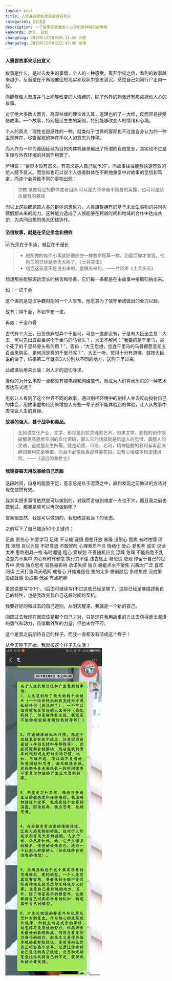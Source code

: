 ```yaml
---
layout: post
title: 人依靠诗歌和故事活得有意义
categories: [启发]
description: 一个故事能够激发人心灵的某种特别的事物
keywords: 故事, 启发
changelog: 2019年12月8日20:31:50 创建
changelog: 2019年12月8日22:43:00 结束
---
```


#### 人需要故事来活出意义

故事是什么，是过去发生的事情，个人的一种感受，离开学校之后，看到的故事越来越少，反而是在不断地催促的现实和现状中意志消沉，感觉自己如同行尸走肉一般。

而能够催人奋进并马上能够改变的人情绪的，除了外界的刺激还有那些撼动人心的故事。

对于绝大多数人而言，高深枯燥的理论难入耳，道理也听了一大堆，反而容易接受些故事，一个故事，特别是活生生的案例，特别能够改变人的情绪和心境。

个人的观点：理性也是感性的一种，就类似于世界的客观也不过是自身认为的一种主观存在，尽管客观的存在不以人的意志为转移。

而人作为一种为基因延续为目的肉体机器发展出了所谓的自由意志，其实也不过是生理与外界环境的共同作用罢了。

萨特说：“世界本没有意义，有意义是人自己赋予的”。而故事往往能够快速有效的给人赋予意义。而信仰也可以说个人或者群体在不断地重复中对故事的坚信和笃定。而这个会导致不同的事物出现：

> 宗教
> 某些特定的群体或者组织
> 可以是为革命奋不顾身的英雄，也可以是烧杀屠戮的暴政

而以上这些都源自人类的群体的想象力，人类族群拥有的基于未发生事物的共同构建假想未来的能力。这种能力造成了人族能够在跨越时间和地域的合作中达成共识，为共同设想的伟大团结协作。

#### 坚信故事，就是在坚定信念和榜样
![光荣在于平淡，艰巨在于漫长](https://timgsa.baidu.com/timg?image&quality=80&size=b9999_10000&sec=1575820025573&di=d26b574f0889704d0d4529a83f70b50f&imgtype=0&src=http%3A%2F%2Fr.sinaimg.cn%2Flarge%2Ftc%2Fimage_uczzd_cn%2F5ca4f269b8f981870742fa837e89b127.jpg)

>- 他所做的每件小事就好像抓住一棵救命稻草一样，到最后你才发现，他抱住的已经是参天大树了。《士兵突击》
> - 信念这玩意不是说出来的，是做出来的。——兰晓龙《士兵突击》

想想那些能够源远流长的格言和信条，它们每一条都是在由故事中提取归纳出来。

如：一诺千金

这个讲的是楚汉争霸时期的一个人季布，他愿意为了信守承诺做出的全力以赴。

故有：得千金，不如季布一诺。

再如：千金市骨

古代有个大王，日思夜寐想弄个千里马，可是一直都没有，于是有大臣出主意：大王，可以先出五百金买个千金马的马骨头？，大王不解问：“我要的是千里马，买个死了的千里马骨头有何用？”。答曰：“大王您想，您连千里马的马骨都愿意花五百金来购买，更何况是真的千里马呢？”，大王一听，觉得十分有道理，就按大臣说的做了，结果第二年就有3人分别从不同的地方，送购千里过来。

此成语后用来比喻：对人才的迫切寻求。

类似的为什么电影一点都没有被电视和网络取代，而成为人们喜闻乐见的一种艺术表达形式呢？

电影让人看到了这个世界不同的故事，通过别样环境中的别样人生去反向投射自己的体会，用故事虚构经历来增加人有些一辈子都不能体验到的体验，让人从故事中去领会人生的真谛。

**故事的强大，甚于战争和毒品。**

>比如说文化产业，文学、影视是扒拉灵魂的艺术，如果文学、影视的创作能破解更高思维空间的文化密码，那么它的功效就是启迪人的觉悟、震撼人的灵魂，这就是众生所需，就是功德、市场、名利，精神拯救的暴利与毒品麻醉的暴利完全等值，而且不必像贩毒那样耍花招，没有心理成本和法律风险。——《遥远的救世主》

#### 我需要每天用故事给自己洗脑

这段时间，自身的能量不足，意志总是处于泥潭之中，直到发现之前做过的方法对现在依然有效。

我其实很多事情依然是可以做到的，对我而言做到难度一点也不大，而且我之前也做到过，那我是否可以再次做到呢？

答案很显然，我是可以做到的，我想改变我当下的状态。

之前写下了自己接近50个关键词：

正直 责任心 热爱学习 足球 不认输 谨慎 思想开放 暴躁 没耐心 固执 有时怯懦 理性 理想 自以为是 不好意思 不敢冒险 心理素质不佳 情绪化 爱心 爱思考 诚实 说话太冲 思路别具一格 有时邋遢 粗心 爱规划 不善随机应变 浮躁 急躁 不能临危不乱 注意力不集中 内心有时有邪念 执行力不佳 浅尝辄止 易恐慌 悲观 停留于自己的世界中 灵性 独立思考 容易被影响 承诺失控 独立 蜻蜓点水不聚焦 兴趣太广泛 喜欢阅读 三天打鱼两天晒网 戒备心 开始难信任 想的太多 瞻前顾后 多虑焦虑 没成果 没成就感 没成果 低谷 有点肥胖

虽然说要写100个，(后面可继续写)不过这些已经足够了，这些已经足够描述我自己的特性，也是我改变我自己这段时间的契机。

我要好好的和过去的自己道别，从明天醒来，我就是一个新的自己。

回顾过去我现在就应该是那个自己才对，只是现在我用故事的方法去获得走出泥潭的勇气和动力，虽借助外界的力量，但也未尝不可。

这个是我之前期待自己的样子，而我一直都没有活成这个样子！

从今天睡下开始，我就按这个样子去生活！
![](/images/life-flower/fuli.png)








